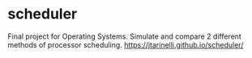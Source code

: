 # scheduler
Final project for Operating Systems. Simulate and compare 2 different methods of processor scheduling.
https://jtarinelli.github.io/scheduler/ 
